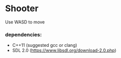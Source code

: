 # Shooter #

Use WASD to move

### dependencies: ###
* C++11 (suggested gcc or clang)
* SDL 2.0 (https://www.libsdl.org/download-2.0.php)